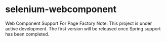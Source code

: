 # selenium-webcomponent
Web Component Support For Page Factory
Note: This project is under active development. The first version will be released once Spring support has been completed.
